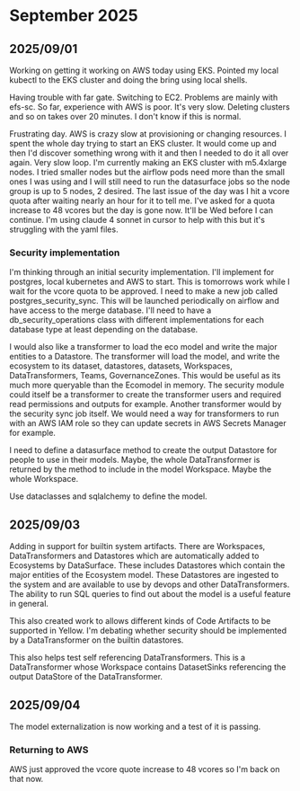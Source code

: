 # September 2025

## 2025/09/01

Working on getting it working on AWS today using EKS. Pointed my local kubectl to the EKS cluster and doing the bring using local shells.

Having trouble with far gate. Switching to EC2. Problems are mainly with efs-sc. So far, experience with AWS is poor. It's very slow. Deleting clusters and so on takes over 20 minutes. I don't know if this is normal.

Frustrating day. AWS is crazy slow at provisioning or changing resources. I spent the whole day trying to start an EKS cluster. It would come up and then I'd discover something wrong with it and then I needed to do it all over again. Very slow loop. I'm currently making an EKS cluster with m5.4xlarge nodes. I tried smaller nodes but the airflow pods need more than the small ones I was using and I will still need to run the datasurface jobs so the node group is up to 5 nodes, 2 desired. The last issue of the day was I hit a vcore quota after waiting nearly an hour for it to tell me. I've asked for a quota increase to 48 vcores but the day is gone now. It'll be Wed before I can continue. I'm using claude 4 sonnet in cursor to help with this but it's struggling with the yaml files.

### Security implementation

I'm thinking through an initial security implementation. I'll implement for postgres, local kubernetes and AWS to start. This is tomorrows work while I wait for the vcore quota to be approved. I need to make a new job called postgres_security_sync. This will be launched periodically on airflow and have access to the merge database. I'll need to have a db_security_operations class with different implementations for each database type at least depending on the database.

I would also like a transformer to load the eco model and write the major entities to a Datastore. The transformer will load the model, and write the ecosystem to its dataset, datastores, datasets, Workspaces, DataTransformers, Teams, GovernanceZones. This would be useful as its much more queryable than the Ecomodel in memory. The security module could itself be a transformer to create the transformer users and required read permissions and outputs for example. Another transformer would by the security sync job itself. We would need a way for transformers to run with an AWS IAM role so they can update secrets in AWS Secrets Manager for example.

I need to define a datasurface method to create the output Datastore for people to use in their models. Maybe, the whole DataTransformer is returned by the method to include in the model Workspace. Maybe the whole Workspace.

Use dataclasses and sqlalchemy to define the model.

## 2025/09/03

Adding in support for builtin system artifacts. There are Workspaces, DataTransformers and Datastores which are automatically added to Ecosystems by DataSurface. These includes Datastores which contain the major entities of the Ecosystem model. These Datastores are ingested to the system and are available to use
by devops and other DataTransformers. The ability to run SQL queries to find out about the model is a useful feature in general.

This also created work to allows different kinds of Code Artifacts to be supported in Yellow. I'm debating whether security should be implemented by a DataTransformer on the builtin datastores.

This also helps test self referencing DataTransformers. This is a DataTransformer whose Workspace contains DatasetSinks referencing the output DataStore of the DataTransformer.

## 2025/09/04

The model externalization is now working and a test of it is passing. 

### Returning to AWS

AWS just approved the vcore quote increase to 48 vcores so I'm back on that now.





